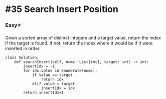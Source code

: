 # \#35 Search Insert Position

### Easy:star:

Given a sorted array of distinct integers and a target value, return the index if the target is found. If not, return the index where it would be if it were inserted in order.

```text
class Solution:
    def searchInsert(self, nums: List[int], target: int) -> int:
        insertIdx = -1
        for idx,value in enumerate(nums):
            if value == target :
                return idx
            elif value < target:
                insertIdx = idx
        return insertIdx+1
```



